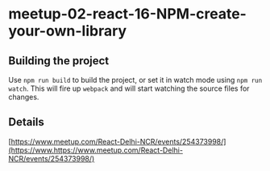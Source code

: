 # meetup-02-react-16-NPM-create-your-own-library

## Building the project

Use ``npm run build`` to build the project, or set it in watch mode using ``npm run watch``. This will fire up ``webpack`` and will start watching the source files for changes.

## Details
[https://www.meetup.com/React-Delhi-NCR/events/254373998/](https://www.https://www.meetup.com/React-Delhi-NCR/events/254373998/)

